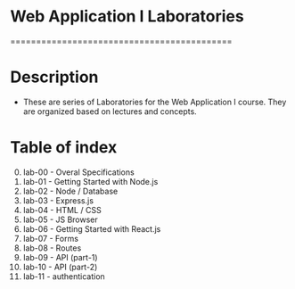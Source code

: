 # Web Application I Laboratories

===========================================

# Description

- These are series of Laboratories for the Web Application I course. They are organized based on lectures and concepts.

# Table of index

0. lab-00 - Overal Specifications
1. lab-01 - Getting Started with Node.js
2. lab-02 - Node / Database
3. lab-03 - Express.js
4. lab-04 - HTML / CSS
5. lab-05 - JS Browser
6. lab-06 - Getting Started with React.js
7. lab-07 - Forms
8. lab-08 - Routes
9. lab-09 - API (part-1)
10. lab-10 - API (part-2)
11. lab-11 - authentication

